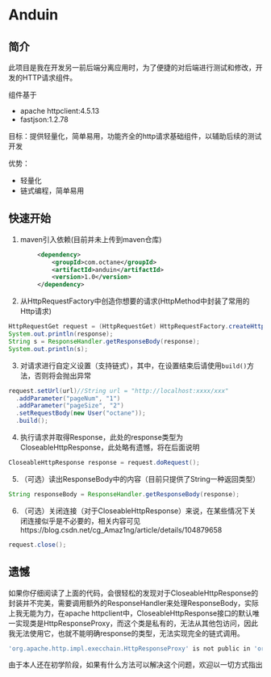 # Anduin

## 简介

此项目是我在开发另一前后端分离应用时，为了便捷的对后端进行测试和修改，开发的HTTP请求组件。

组件基于

- apache httpclient:4.5.13
- fastjson:1.2.78

目标：提供轻量化，简单易用，功能齐全的http请求基础组件，以辅助后续的测试开发

优势：

- 轻量化
- 链式编程，简单易用

## 快速开始

1. maven引入依赖(目前并未上传到maven仓库)

```xml
        <dependency>
            <groupId>com.octane</groupId>
            <artifactId>anduin</artifactId>
            <version>1.0</version>
        </dependency>
```

2. 从HttpRequestFactory中创造你想要的请求(HttpMethod中封装了常用的Http请求)

```java
HttpRequestGet request = (HttpRequestGet) HttpRequestFactory.createHttpRequest(HttpMethod.GET);
System.out.println(response);
String s = ResponseHandler.getResponseBody(response);
System.out.println(s);

```

3. 对请求进行自定义设置（支持链式），其中，在设置结束后请使用`build()`方法，否则将会抛出异常

```java
request.setUrl(url)//String url = "http://localhost:xxxx/xxx"
  .addParameter("pageNum", "1")
  .addParameter("pageSize", "2")
  .setRequestBody(new User("octane"));
  .build();
```

4. 执行请求并取得Response，此处的response类型为CloseableHttpResponse，此处略有遗憾，将在后面说明

```java
CloseableHttpResponse response = request.doRequest();
```

5. （可选）读出ResponseBody中的内容（目前只提供了String一种返回类型）

```java
String responseBody = ResponseHandler.getResponseBody(response);
```

6. （可选）关闭连接（对于CloseableHttpResponse）来说，在某些情况下关闭连接似乎是不必要的，相关内容可见https://blog.csdn.net/cg_Amaz1ng/article/details/104879658

```java
request.close();
```

## 遗憾

如果你仔细阅读了上面的代码，会很轻松的发现对于CloseableHttpResponse的封装并不完美，需要调用额外的ResponseHandler来处理ResponseBody，实际上我无能为力，在apache httpclient中，CloseableHttpResponse接口的默认唯一实现类是HttpResponseProxy，而这个类是私有的，无法从其他包访问，因此我无法使用它，也就不能明确response的类型，无法实现完全的链式调用。

```bash
'org.apache.http.impl.execchain.HttpResponseProxy' is not public in 'org.apache.http.impl.execchain'. Cannot be accessed from outside package
```

由于本人还在初学阶段，如果有什么方法可以解决这个问题，欢迎以一切方式指出

